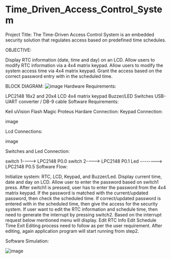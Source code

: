 # Time_Driven_Access_Control_System
Project Title: The Time-Driven Access Control System is an embedded security solution that regulates access based on predefined time schedules.

OBJECTIVE:

Display RTC information (date, time and day) on an LCD.
Allow users to modify RTC information via a 4x4 matrix keypad.
Allow users to modify the system access time via 4x4 matrix keypad.
Grant the access based on the correct password entry with in the scheduled time.

BLOCK DIAGRAM: 
![image](https://github.com/user-attachments/assets/82ee7bbe-917b-40d7-b703-67832111b128)
Hardware Requirements:

LPC2148
16x2 and 20x4 LCD
4x4 matrix keypad
Buzzer/LED
Switches
USB-UART converter / DB-9 cable
Software Requirements:

Keil uVision
Flash Magic
Proteus
Hardare Connection:
Keypad Connection:

image

Lcd Connections:

image

Switches and Led Connection:

switch 1----> LPC2148 P0.0
switch 2----> LPC2148 P0.1
Led --------> LPC2148 P0.5
Software Flow:

Initialize system: RTC, LCD, Keypad, and Buzzer/Led.
Display current time, date and day on LCD.
Allow user to enter the password based on switch1 press.
After switch1 is pressed, user has to enter the password from the 4x4 matrix keypad. If the password is matched with the current/updated password, then check the scheduled time. If correct/updated password is entered with in the scheduled time, then give the access for the security system.
If user want to edit the RTC information and schedule time, then need to generate the interrupt by pressing switch2. Based on the interrupt request below mentioned menu will display.
Edit RTC Info
Edit Schedule Time
Exit
Editing process need to follow as per the user requirement.
After editing, again application program will start running from step2.

Software Simulation:

![image](https://github.com/user-attachments/assets/de17e332-035f-4106-81f2-6fb5fa1a04f2)
